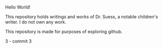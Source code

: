 Hello World!

This repository holds writings and works of Dr. Suess, a notable children's writer.
I do not own any work.

This repository is made for purposes of exploring github.

3 - commit 3
